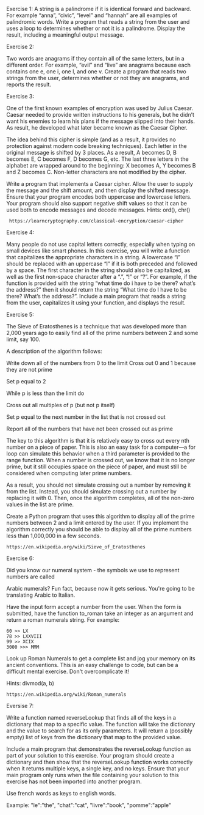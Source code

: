 ﻿Exercise 1:
A string is a palindrome if it is identical forward and backward. For example “anna”, “civic”, “level” and “hannah” are all examples of palindromic words. Write a program that reads a string from the user and uses a loop to determines whether or not it is a
palindrome. Display the result, including a meaningful output message.

Exercise 2:

Two words are anagrams if they contain all of the same letters, but in a different order. For example, “evil” and “live” are anagrams because each contains one e, one i, one l, and one v. Create a program that reads two strings from the user, determines whether or not they are anagrams, and reports the result.


Exercise 3:

One of the first known examples of encryption was used by Julius Caesar. Caesar needed to provide written instructions to his generals, but he didn’t want his enemies to learn his plans if the message slipped into their hands. As result, he developed what later became known as the Caesar Cipher.

The idea behind this cipher is simple (and as a result, it provides no protection against modern code breaking techniques). Each letter in the original message is shifted by 3 places. As a result, A becomes D, B becomes E, C becomes F, D becomes G, etc. The last three letters in the alphabet are wrapped around to the beginning: X becomes A, Y becomes B and Z becomes C. Non-letter characters are not modified by the cipher.

Write a program that implements a Caesar cipher. Allow the user to supply the message and the shift amount, and then display the shifted message. Ensure that your program encodes both uppercase and lowercase letters. Your program should also support negative shift values so that it can be used both to encode messages and decode messages. Hints: ord(), chr()

```
 https://learncryptography.com/classical-encryption/caesar-cipher
```

Exercise 4: 

Many people do not use capital letters correctly, especially when typing on small devices like smart phones. In this exercise, you will write a function that capitalizes the appropriate characters in a string. A lowercase “i” should be replaced with an uppercase “I” if it is both preceded and followed by a space. The first character in the string should also be capitalized, as well as the first non-space character after a “.”, “!” or “?”. For example, if the function is provided with the string “what time do i have to be there? what’s the address?” then it should return the string “What time do I have to be there? What’s the address?”. Include a main program that reads
a string from the user, capitalizes it using your function, and displays the result.

Exercise 5:

The Sieve of Eratosthenes is a technique that was developed more than 2,000 years ago to easily find all of the prime numbers between 2 and some limit, say 100. 

A description of the algorithm follows:

Write down all of the numbers from 0 to the limit Cross out 0 and 1 because they are not prime

Set p equal to 2

While p is less than the limit do

Cross out all multiples of p (but not p itself)

Set p equal to the next number in the list that is not crossed out

Report all of the numbers that have not been crossed out as prime

The key to this algorithm is that it is relatively easy to cross out every nth number on a piece of paper. This is also an easy task for a computer—a for loop can simulate this behavior when a third parameter is provided to the range function. When a number is crossed out, we know that it is no longer prime, but it still occupies space on the piece of paper, and must still be considered when computing later prime numbers.

As a result, you should not simulate crossing out a number by removing it from the list. Instead, you should simulate crossing out a number by replacing it with 0. Then, once the algorithm completes, all of the non-zero values in the list are prime.

Create a Python program that uses this algorithm to display all of the prime numbers between 2 and a limit entered by the user. If you implement the algorithm correctly you should be able to display all of the prime numbers less than 1,000,000 in a few seconds.

```
https://en.wikipedia.org/wiki/Sieve_of_Eratosthenes
```

Exercise 6:

Did you know our numeral system - the symbols we use to represent numbers are called

Arabic numerals? Fun fact, because now it gets serious. You're going to be translating Arabic to Italian.

Have the input form accept a number from the user. When the form is submitted, have the function to_roman take an integer as an argument and return a roman numerals string. For example:

```
60 >> LX  
78 >> LXXVIII  
99 >> XCIX  
3000 >>> MMM  
```

Look up Roman Numerals to get a complete list and jog your memory on its ancient conventions. This is an easy challenge to code, but can be a difficult mental exercise. Don't overcomplicate it!

Hints: divmod(a, b)
```
https://en.wikipedia.org/wiki/Roman_numerals
```

Eversise 7:

Write a function named reverseLookup that finds all of the keys in a dictionary that map to a specific value. The function will take the dictionary and the value to search for as its only parameters. It will return a (possibly empty) list of keys from
the dictionary that map to the provided value.

Include a main program that demonstrates the reverseLookup function as part
of your solution to this exercise. Your program should create a dictionary and then show that the reverseLookup function works correctly when it returns multiple keys, a single key, and no keys. Ensure that your main program only runs when the file containing your solution to this exercise has not been imported into another program.

Use french words as keys to english words.

Example: "le":"the", "chat":"cat", "livre":"book", "pomme":"apple"










